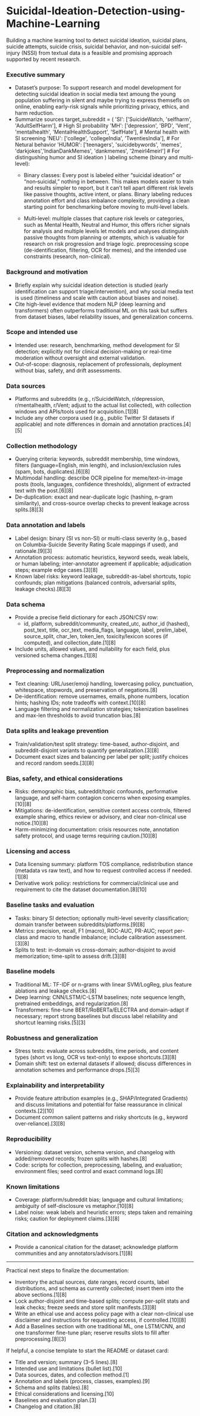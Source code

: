 # Suicidal-Ideation-Detection-using-Machine-Learning

Building a machine learning tool to detect suicidal ideation, suicidal plans, suicide attempts, suicide crisis, suicidal behavior, and non-suicidal self-injury (NSSI) from textual data is a feasible and promising approach supported by recent research.

### Executive summary
- Dataset’s purpose: To support research and model development for detecting suicidal ideation in social media text amoung the young population suffering in silent     and maybe trying to express themsefls on online, enabling early-risk signals while prioritizing privacy, ethics, and harm reduction.
- Summarize sources
  target_subreddit = (
        'SI': ['SuicideWatch, 'selfharm', 'AdultSelfHarm'],  # High SI probability
        'MH': ['depression', 'BPD', 'Vent', 'mentalhealth', 'MentalHealthSupport', 'SelfHate'],  # Mental health with SI screening
        'NEU': ['college', 'collegeIndia', 'TwentiesIndia'], # For Netural behavior
        'HUMOR': ['teenagers', 'suicidebywords', 'memes', 'darkjokes','IndianDankMemes', 'dankmemes', '2meirl4meirl'] # For distingushing humor and SI ideation
    )
  labeling scheme (binary and multi-level):
  - Binary classes: Every post is labeled either “suicidal ideation” or “non‑suicidal,” nothing in between. This makes models easier to train and results simpler to      report, but it can’t tell apart different risk levels like passive thoughts, active intent, or plans. Binary labeling reduces annotation effort and class             imbalance complexity, providing a clean starting point for benchmarking before moving to multi‑level labels.

  - Multi‑level: multiple classes that capture risk levels or categories, such as Mental Health, Neutral and Humor, this offers richer signals for analysis and           multiple levels let models and analyses distinguish passive thoughts from planning or attempts, which is valuable for research on risk progression and triage         logic.
  preprocessing scope (de-identification, filtering, OCR for memes), and the intended use constraints (research, non-clinical).

### Background and motivation
- Briefly explain why suicidal ideation detection is studied (early identification can support triage/intervention), and why social media text is used (timeliness and scale with caution about biases and noise).
- Cite high-level evidence that modern NLP (deep learning and transformers) often outperforms traditional ML on this task but suffers from dataset biases, label reliability issues, and generalization concerns.

### Scope and intended use
- Intended use: research, benchmarking, method development for SI detection; explicitly not for clinical decision-making or real-time moderation without oversight and external validation.
- Out-of-scope: diagnosis, replacement of professionals, deployment without bias, safety, and drift assessments.

### Data sources
- Platforms and subreddits (e.g., r/SuicideWatch, r/depression, r/mentalhealth, r/Vent; adjust to the actual list collected), with collection windows and APIs/tools used for acquisition.[1][8]
- Include any other corpora used (e.g., public Twitter SI datasets if applicable) and note differences in domain and annotation practices.[4][5]

### Collection methodology
- Querying criteria: keywords, subreddit membership, time windows, filters (language=English, min length), and inclusion/exclusion rules (spam, bots, duplicates).[6][8]
- Multimodal handling: describe OCR pipeline for meme/text-in-image posts (tools, languages, confidence thresholds), alignment of extracted text with the post.[6][8]
- De-duplication: exact and near-duplicate logic (hashing, n-gram similarity), and cross-source overlap checks to prevent leakage across splits.[8][3]

### Data annotation and labels
- Label design: binary (SI vs non-SI) or multi-class severity (e.g., based on Columbia-Suicide Severity Rating Scale mappings if used), and rationale.[9][3]
- Annotation process: automatic heuristics, keyword seeds, weak labels, or human labeling; inter-annotator agreement if applicable; adjudication steps; example edge cases.[3][8]
- Known label risks: keyword leakage, subreddit-as-label shortcuts, topic confounds; plan mitigations (balanced controls, adversarial splits, leakage checks).[8][3]

### Data schema
- Provide a precise field dictionary for each JSON/CSV row:  
  - id, platform, subreddit/community, created_utc, author_id (hashed), post_text, title, ocr_text, media_flags, language, label, prelim_label, source_split, char_len, token_len, toxicity/lexicon scores (if computed), and collection_date.[1][8]
- Include units, allowed values, and nullability for each field, plus versioned schema changes.[1][8]

### Preprocessing and normalization
- Text cleaning: URL/user/emoji handling, lowercasing policy, punctuation, whitespace, stopwords, and preservation of negations.[8]
- De-identification: remove usernames, emails, phone numbers, location hints; hashing IDs; note tradeoffs with context.[10][8]
- Language filtering and normalization strategies; tokenization baselines and max-len thresholds to avoid truncation bias.[8]

### Data splits and leakage prevention
- Train/validation/test split strategy: time-based, author-disjoint, and subreddit-disjoint variants to quantify generalization.[3][8]
- Document exact sizes and balancing per label per split; justify choices and record random seeds.[3][8]

### Bias, safety, and ethical considerations
- Risks: demographic bias, subreddit/topic confounds, performative language, and self-harm contagion concerns when exposing examples.[10][8]
- Mitigations: de-identification, sensitive content access controls, filtered example sharing, ethics review or advisory, and clear non-clinical use notice.[10][8]
- Harm-minimizing documentation: crisis resources note, annotation safety protocol, and usage terms requiring caution.[10][8]

### Licensing and access
- Data licensing summary: platform TOS compliance, redistribution stance (metadata vs raw text), and how to request controlled access if needed.[1][8]
- Derivative work policy: restrictions for commercial/clinical use and requirement to cite the dataset documentation.[8][10]

### Baseline tasks and evaluation
- Tasks: binary SI detection; optionally multi-level severity classification; domain transfer between subreddits/platforms.[9][8]
- Metrics: precision, recall, F1 (macro), ROC-AUC, PR-AUC; report per-class and macro to handle imbalance; include calibration assessment.[3][8]
- Splits to test: in-domain vs cross-domain; author-disjoint to avoid memorization; time-split to assess drift.[3][8]

### Baseline models
- Traditional ML: TF-IDF or n-grams with linear SVM/LogReg, plus feature ablations and leakage checks.[8]
- Deep learning: CNN/LSTM/C-LSTM baselines; note sequence length, pretrained embeddings, and regularization.[8]
- Transformers: fine-tune BERT/RoBERTa/ELECTRA and domain-adapt if necessary; report strong baselines but discuss label reliability and shortcut learning risks.[5][3]

### Robustness and generalization
- Stress tests: evaluate across subreddits, time periods, and content types (short vs long, OCR vs text-only) to expose shortcuts.[3][8]
- Domain shift: test on external datasets if allowed; discuss differences in annotation schemes and performance drops.[5][3]

### Explainability and interpretability
- Provide feature attribution examples (e.g., SHAP/Integrated Gradients) and discuss limitations and potential for false reassurance in clinical contexts.[2][10]
- Document common salient patterns and risky shortcuts (e.g., keyword over-reliance).[3][8]

### Reproducibility
- Versioning: dataset version, schema version, and changelog with added/removed records; frozen splits with hashes.[8]
- Code: scripts for collection, preprocessing, labeling, and evaluation; environment files; seed control and exact command logs.[8]

### Known limitations
- Coverage: platform/subreddit bias; language and cultural limitations; ambiguity of self-disclosure vs metaphor.[10][8]
- Label noise: weak labels and heuristic errors; steps taken and remaining risks; caution for deployment claims.[3][8]

### Citation and acknowledgments
- Provide a canonical citation for the dataset; acknowledge platform communities and any annotators/advisors.[1][8]

***

Practical next steps to finalize the documentation:
- Inventory the actual sources, date ranges, record counts, label distributions, and schema as currently collected; insert them into the above sections.[1][8]
- Lock author-disjoint and time-based splits; compute per-split stats and leak checks; freeze seeds and store split manifests.[3][8]
- Write an ethical use and access policy page with a clear non-clinical use disclaimer and instructions for requesting access, if controlled.[10][8]
- Add a Baselines section with one traditional ML, one LSTM/CNN, and one transformer fine-tune plan; reserve results slots to fill after preprocessing.[8][3]

If helpful, a concise template to start the README or dataset card:
- Title and version; summary (3–5 lines).[8]
- Intended use and limitations (bullet list).[10]
- Data sources, dates, and collection method.[1]
- Annotation and labels (process, classes, examples).[9]
- Schema and splits (tables).[8]
- Ethical considerations and licensing.[10]
- Baselines and evaluation plan.[3]
- Changelog and citation.[8]
